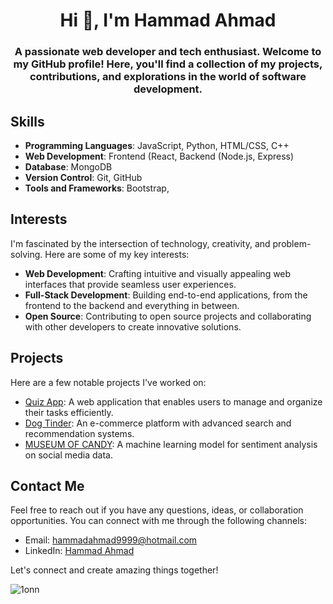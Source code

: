<h1 align="center">Hi 👋, I'm Hammad Ahmad</h1>
<h3 align="center">A passionate web developer and tech enthusiast. Welcome to my GitHub profile! Here, you'll find a collection of my projects, contributions, and explorations in the world of software development.</h3>


## Skills
- **Programming Languages**: JavaScript, Python, HTML/CSS, C++
- **Web Development**: Frontend (React, Backend (Node.js, Express)
- **Database**: MongoDB
- **Version Control**: Git, GitHub
- **Tools and Frameworks**: Bootstrap,


## Interests
I'm fascinated by the intersection of technology, creativity, and problem-solving. Here are some of my key interests:

- **Web Development**: Crafting intuitive and visually appealing web interfaces that provide seamless user experiences.
- **Full-Stack Development**: Building end-to-end applications, from the frontend to the backend and everything in between.
- **Open Source**: Contributing to open source projects and collaborating with other developers to create innovative solutions.

## Projects
Here are a few notable projects I've worked on:

- [Quiz App](https://1onn.github.io/Quiz-App/): A web application that enables users to manage and organize their tasks efficiently.
- [Dog Tinder](https://1onn.github.io/Dog-Tinder/): An e-commerce platform with advanced search and recommendation systems.
- [MUSEUM OF CANDY](https://1onn.github.io/Museum-of-Candy/): A machine learning model for sentiment analysis on social media data.

## Contact Me
Feel free to reach out if you have any questions, ideas, or collaboration opportunities. You can connect with me through the following channels:

- Email: [hammadahmad9999@hotmail.com](hammadahmad9999@hotmail.com)
- LinkedIn: [Hammad Ahmad](https://www.linkedin.com/in/hammad-ahmad-408103241/)


Let's connect and create amazing things together!


<p><img align="left" src="https://github-readme-stats.vercel.app/api/top-langs?username=1onn&show_icons=true&locale=en&layout=compact" alt="1onn" /></p>


